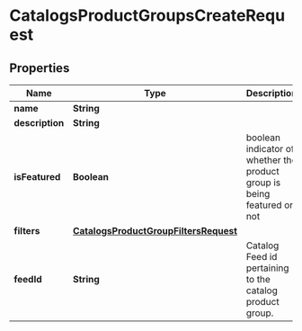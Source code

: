 

# CatalogsProductGroupsCreateRequest


## Properties

| Name | Type | Description | Notes |
|------------ | ------------- | ------------- | -------------|
|**name** | **String** |  |  |
|**description** | **String** |  |  [optional] |
|**isFeatured** | **Boolean** | boolean indicator of whether the product group is being featured or not |  [optional] |
|**filters** | [**CatalogsProductGroupFiltersRequest**](CatalogsProductGroupFiltersRequest.md) |  |  |
|**feedId** | **String** | Catalog Feed id pertaining to the catalog product group. |  |



